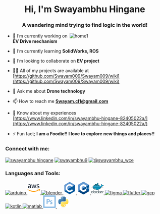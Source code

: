 <h1 align="center">Hi, I'm Swayambhu Hingane</h1>
<h3 align="center">A wandering mind trying to find logic in the world!</h3>

<img align="right" alt="home1" width="300" src="https://cdn.dribbble.com/users/1541964/screenshots/4529401/22.gif">

- 🔭 I’m currently working on **EV Drive mechanism**

- 🌱 I’m currently learning **SolidWorks, ROS**

- 👯 I’m looking to collaborate on **EV project**

- 👨‍💻 All of my projects are available at [https://github.com/Swayam009/Swayam009/wiki](https://github.com/Swayam009/Swayam009/wiki)

- 💬 Ask me about **Drone technology**

- 📫 How to reach me **Swayam.cl1@gmail.com**

- 📄 Know about my experiences [https://www.linkedin.com/in/swayambhu-hingane-82405022a/](https://www.linkedin.com/in/swayambhu-hingane-82405022a/)

- ⚡ Fun fact; **I am a Foodie!! I love to explore new things and places!!**

<h3 align="left">Connect with me:</h3>
<p align="left">
<a href="https://www.linkedin.com/in/swayambhu-hingane-82405022a/" target="blank"><img align="center" src="https://raw.githubusercontent.com/rahuldkjain/github-profile-readme-generator/master/src/images/icons/Social/linked-in-alt.svg" alt="swayambhu hingane" height="30" width="40" /></a>
<a href="https://www.codechef.com/users/swayambhu9" target="blank"><img align="center" src="https://cdn.jsdelivr.net/npm/simple-icons@3.1.0/icons/codechef.svg" alt="swayambhu9" height="30" width="40" /></a>
<a href="https://www.hackerrank.com/@swayambhu_wce" target="blank"><img align="center" src="https://raw.githubusercontent.com/rahuldkjain/github-profile-readme-generator/master/src/images/icons/Social/hackerrank.svg" alt="@swayambhu_wce" height="30" width="40" /></a>
</p>

<h3 align="left">Languages and Tools:</h3>
<p align="left"> <a href="https://www.arduino.cc/" target="_blank" rel="noreferrer"> <img src="https://cdn.worldvectorlogo.com/logos/arduino-1.svg" alt="arduino" width="40" height="40"/> </a> <a href="https://aws.amazon.com" target="_blank" rel="noreferrer"> <img src="https://raw.githubusercontent.com/devicons/devicon/master/icons/amazonwebservices/amazonwebservices-original-wordmark.svg" alt="aws" width="40" height="40"/> </a> <a href="https://www.blender.org/" target="_blank" rel="noreferrer"> <img src="https://download.blender.org/branding/community/blender_community_badge_white.svg" alt="blender" width="40" height="40"/> </a> <a href="https://www.cprogramming.com/" target="_blank" rel="noreferrer"> <img src="https://raw.githubusercontent.com/devicons/devicon/master/icons/c/c-original.svg" alt="c" width="40" height="40"/> </a> <a href="https://www.w3schools.com/cpp/" target="_blank" rel="noreferrer"> <img src="https://raw.githubusercontent.com/devicons/devicon/master/icons/cplusplus/cplusplus-original.svg" alt="cplusplus" width="40" height="40"/> </a> <a href="https://www.docker.com/" target="_blank" rel="noreferrer"> <img src="https://raw.githubusercontent.com/devicons/devicon/master/icons/docker/docker-original-wordmark.svg" alt="docker" width="40" height="40"/> </a> <a href="https://www.figma.com/" target="_blank" rel="noreferrer"> <img src="https://www.vectorlogo.zone/logos/figma/figma-icon.svg" alt="figma" width="40" height="40"/> </a> <a href="https://flutter.dev" target="_blank" rel="noreferrer"> <img src="https://www.vectorlogo.zone/logos/flutterio/flutterio-icon.svg" alt="flutter" width="40" height="40"/> </a> <a href="https://cloud.google.com" target="_blank" rel="noreferrer"> <img src="https://www.vectorlogo.zone/logos/google_cloud/google_cloud-icon.svg" alt="gcp" width="40" height="40"/> </a> <a href="https://kotlinlang.org" target="_blank" rel="noreferrer"> <img src="https://www.vectorlogo.zone/logos/kotlinlang/kotlinlang-icon.svg" alt="kotlin" width="40" height="40"/> </a> <a href="https://www.mathworks.com/" target="_blank" rel="noreferrer"> <img src="https://upload.wikimedia.org/wikipedia/commons/2/21/Matlab_Logo.png" alt="matlab" width="40" height="40"/> </a> <a href="https://www.photoshop.com/en" target="_blank" rel="noreferrer"> <img src="https://raw.githubusercontent.com/devicons/devicon/master/icons/photoshop/photoshop-line.svg" alt="photoshop" width="40" height="40"/> </a> <a href="https://www.python.org" target="_blank" rel="noreferrer"> <img src="https://raw.githubusercontent.com/devicons/devicon/master/icons/python/python-original.svg" alt="python" width="40" height="40"/> </a> </p>
